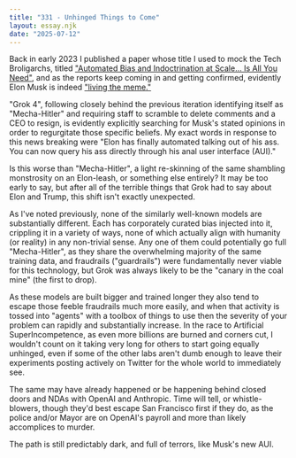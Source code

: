 ```yaml
---
title: "331 - Unhinged Things to Come"
layout: essay.njk
date: "2025-07-12"
---
```


Back in early 2023 I published a paper whose title I used to mock the Tech Broligarchs, titled ["Automated Bias and Indoctrination at Scale… Is All You Need"](https://www.researchgate.net/publication/378191925_Automated_Bias_and_Indoctrination_at_Scale_Is_All_You_Need), and as the reports keep coming in and getting confirmed, evidently Elon Musk is indeed ["living the meme."](https://x.com/jeremyphoward/status/1943436621556466171?t=Vv7JeOI6F_M4x1wDQ46hRA&s=19)

"Grok 4", following closely behind the previous iteration identifying itself as "Mecha-Hitler" and requiring staff to scramble to delete comments and a CEO to resign, is evidently explicitly searching for Musk's stated opinions in order to regurgitate those specific beliefs. My exact words in response to this news breaking were "Elon has finally automated talking out of his ass. You can now query his ass directly through his anal user interface (AUI)."

Is this worse than "Mecha-Hitler", a light re-skinning of the same shambling monstrosity on an Elon-leash, or something else entirely? It may be too early to say, but after all of the terrible things that Grok had to say about Elon and Trump, this shift isn't exactly unexpected.

As I've noted previously, none of the similarly well-known models are substantially different. Each has corporately curated bias injected into it, crippling it in a variety of ways, none of which actually align with humanity (or reality) in any non-trivial sense. Any one of them could potentially go full "Mecha-Hitler", as they share the overwhelming majority of the same training data, and fraudrails ("guardrails") were fundamentally never viable for this technology, but Grok was always likely to be the "canary in the coal mine" (the first to drop).

As these models are built bigger and trained longer they also tend to escape those feeble fraudrails much more easily, and when that activity is tossed into "agents" with a toolbox of things to use then the severity of your problem can rapidly and substantially increase. In the race to Artificial SuperIncompetence, as even more billions are burned and corners cut, I wouldn't count on it taking very long for others to start going equally unhinged, even if some of the other labs aren't dumb enough to leave their experiments posting actively on Twitter for the whole world to immediately see.

The same may have already happened or be happening behind closed doors and NDAs with OpenAI and Anthropic. Time will tell, or whistle-blowers, though they'd best escape San Francisco first if they do, as the police and/or Mayor are on OpenAI's payroll and more than likely accomplices to murder.

The path is still predictably dark, and full of terrors, like Musk's new AUI.